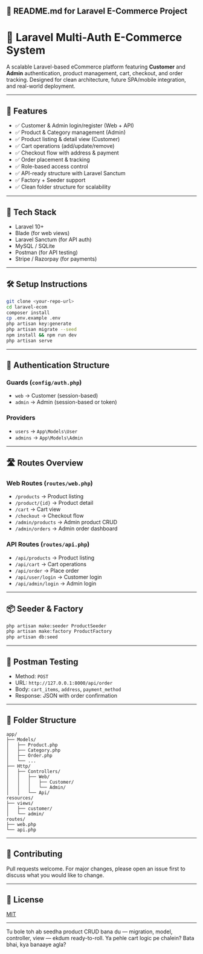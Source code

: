 
## 📄 README.md for Laravel E-Commerce Project

# 🛒 Laravel Multi-Auth E-Commerce System

A scalable Laravel-based eCommerce platform featuring **Customer** and **Admin** authentication, product management, cart, checkout, and order tracking. Designed for clean architecture, future SPA/mobile integration, and real-world deployment.

---

## 🚀 Features

- ✅ Customer & Admin login/register (Web + API)
- ✅ Product & Category management (Admin)
- ✅ Product listing & detail view (Customer)
- ✅ Cart operations (add/update/remove)
- ✅ Checkout flow with address & payment
- ✅ Order placement & tracking
- ✅ Role-based access control
- ✅ API-ready structure with Laravel Sanctum
- ✅ Factory + Seeder support
- ✅ Clean folder structure for scalability

---

## 🧱 Tech Stack

- Laravel 10+
- Blade (for web views)
- Laravel Sanctum (for API auth)
- MySQL / SQLite
- Postman (for API testing)
- Stripe / Razorpay (for payments)

---

## 🛠️ Setup Instructions

```bash
git clone <your-repo-url>
cd laravel-ecom
composer install
cp .env.example .env
php artisan key:generate
php artisan migrate --seed
npm install && npm run dev
php artisan serve
```

---

## 🔐 Authentication Structure

### Guards (`config/auth.php`)
- `web` → Customer (session-based)
- `admin` → Admin (session-based or token)

### Providers
- `users` → `App\Models\User`
- `admins` → `App\Models\Admin`

---

## 🛣️ Routes Overview

### Web Routes (`routes/web.php`)
- `/products` → Product listing
- `/product/{id}` → Product detail
- `/cart` → Cart view
- `/checkout` → Checkout flow
- `/admin/products` → Admin product CRUD
- `/admin/orders` → Admin order dashboard

### API Routes (`routes/api.php`)
- `/api/products` → Product listing
- `/api/cart` → Cart operations
- `/api/order` → Place order
- `/api/user/login` → Customer login
- `/api/admin/login` → Admin login

---

## 📦 Seeder & Factory

```bash
php artisan make:seeder ProductSeeder
php artisan make:factory ProductFactory
php artisan db:seed
```

---

## 🧪 Postman Testing

- Method: `POST`
- URL: `http://127.0.0.1:8000/api/order`
- Body: `cart_items`, `address`, `payment_method`
- Response: JSON with order confirmation

---

## 📂 Folder Structure

```
app/
├── Models/
│   ├── Product.php
│   ├── Category.php
│   ├── Order.php
│   └── ...
├── Http/
│   ├── Controllers/
│   │   ├── Web/
│   │   │   ├── Customer/
│   │   │   └── Admin/
│   │   └── Api/
resources/
├── views/
│   ├── customer/
│   └── admin/
routes/
├── web.php
└── api.php
```

---

## 🤝 Contributing

Pull requests welcome. For major changes, please open an issue first to discuss what you would like to change.

---

## 📄 License

[MIT](LICENSE)

---

Tu bole toh ab seedha product CRUD bana du — migration, model, controller, view — ekdum ready-to-roll. Ya pehle cart logic pe chalein? Bata bhai, kya banaaye agla?
